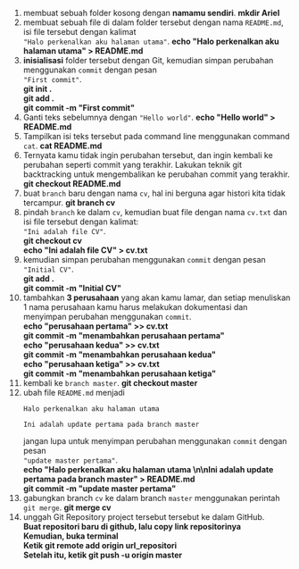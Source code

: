 1. membuat sebuah folder kosong dengan **namamu sendiri**. **mkdir Ariel**
2. membuat sebuah file di dalam folder tersebut dengan nama `README.md`, isi file tersebut dengan kalimat<br>`"Halo perkenalkan aku halaman utama"`. **echo "Halo perkenalkan aku halaman utama" > README.md**
3. **inisialisasi** folder tersebut dengan Git, kemudian simpan perubahan menggunakan `commit` dengan pesan<br>`"First commit"`. 
<br>**git init .<br>git add .<br>git commit -m "First commit"**
4. Ganti teks sebelumnya dengan `"Hello world"`. **echo "Hello world" > README.md**
5. Tampilkan isi teks tersebut pada command line menggunakan command `cat`. **cat README.md**
6. Ternyata kamu tidak ingin perubahan tersebut, dan ingin kembali ke perubahan seperti commit yang terakhir. Lakukan teknik git backtracking untuk mengembalikan ke perubahan commit yang terakhir. **git checkout README.md**
7. buat `branch` baru dengan nama `cv`, hal ini berguna agar histori kita tidak tercampur. **git branch cv**
8. pindah `branch` ke dalam `cv`, kemudian buat file dengan nama `cv.txt` dan isi file tersebut dengan kalimat:<br>`"Ini adalah file CV"`. <br>**git checkout cv<br>echo "Ini adalah file CV" > cv.txt**
9. kemudian simpan perubahan menggunakan `commit` dengan pesan<br>`"Initial CV"`. <br>**git add .<br>git commit -m "Initial CV"**
10. tambahkan **3 perusahaan** yang akan kamu lamar, dan setiap menuliskan 1 nama perusahaan kamu harus melakukan dokumentasi dan menyimpan perubahan menggunakan `commit`. <br>**echo "perusahaan pertama" >> cv.txt<br>git commit -m "menambahkan perusahaan pertama"<br>echo "perusahaan kedua" >> cv.txt<br>git commit -m "menambahkan perusahaan kedua"<br>echo "perusahaan ketiga" >> cv.txt<br>git commit -m "menambahkan perusahaan ketiga"**
11. kembali ke `branch master`. **git checkout master**
12. ubah file `README.md` menjadi
    ```
    Halo perkenalkan aku halaman utama

    Ini adalah update pertama pada branch master
    ```
    jangan lupa untuk menyimpan perubahan menggunakan `commit` dengan pesan<br>`"update master pertama"`. <br>**echo "Halo perkenalkan aku halaman utama \n\nIni adalah update pertama pada branch master" > README.md<br>git commit -m "update master pertama"**
13. gabungkan branch `cv` ke dalam branch `master` menggunakan perintah `git merge`. **git merge cv**
14. unggah Git Repository project tersebut tersebut ke dalam GitHub. <br>**Buat repositori baru di github, lalu copy link repositorinya<br>Kemudian, buka terminal<br>Ketik git remote add origin url_repositori<br>Setelah itu, ketik git push -u origin master**
